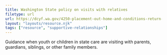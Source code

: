 ```yaml
---
title: Washington State policy on visits with relatives
filetype: url
url: https://dcyf.wa.gov/4250-placement-out-home-and-conditions-return-home/4254-family-time-and-sibling-and-relative-visits
layout: "layouts/resource.njk"
tags: ["resource", "supportive-relationships"]
---
```


Guidance when youth or children in state care are visiting with parents, guardians, siblings, or other family members.